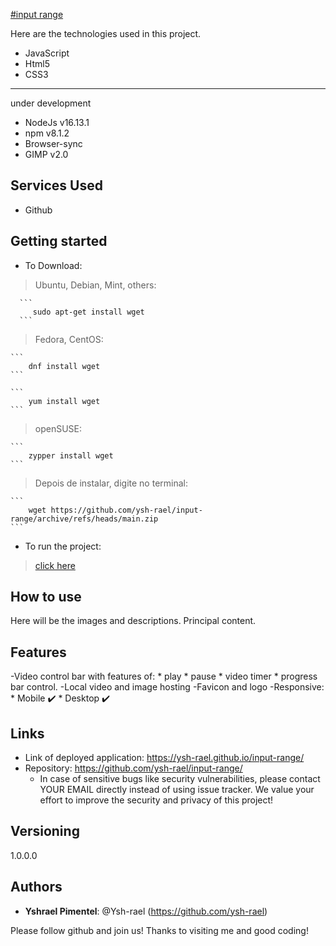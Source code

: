 [#input range](https://ysh-rael.github.io/input-range/)

Here are the technologies used in this project.
 

* JavaScript
* Html5
* CSS3
---
under development
* NodeJs v16.13.1
* npm v8.1.2
* Browser-sync
* GIMP v2.0
 
 
## Services Used
 
* Github
 
<!-- ## Ruby Gems
... -->
 
## Getting started
 
* To Download:

>	Ubuntu, Debian, Mint, others:

	  ```
	 	 sudo apt-get install wget
	  ```

>	Fedora, CentOS:

	```
		dnf install wget
	```

	```
		yum install wget
	```

>	openSUSE:

	```
		zypper install wget
	```

>	Depois de instalar, digite no terminal:

	```
		wget https://github.com/ysh-rael/input-range/archive/refs/heads/main.zip
	```

* To run the project:
>    [click here](https://ysh-rael.github.io/input-range/)
 
## How to use
 
Here will be the images and descriptions. Principal content.
 
 
## Features
 
  -Video control bar with features of:
	*	play
	*	pause
	*	video timer
	*	progress bar control.
  -Local video and image hosting
  -Favicon and logo
  -Responsive:
	*	Mobile ✔️
	*	Desktop ✔️
 
 
## Links
 
  - Link of deployed application: https://ysh-rael.github.io/input-range/
  - Repository: https://github.com/ysh-rael/input-range/
    - In case of sensitive bugs like security vulnerabilities, please contact
      YOUR EMAIL directly instead of using issue tracker. We value your effort
      to improve the security and privacy of this project!
 
 
## Versioning
 
1.0.0.0
 
 
## Authors
 
* **Yshrael Pimentel**: @Ysh-rael (https://github.com/ysh-rael)
 
 
Please follow github and join us!
Thanks to visiting me and good coding!

